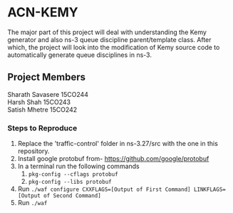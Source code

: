 # ACN-KEMY

The major part of this project will deal with understanding the Kemy generator and also
ns-3 queue discipline parent/template class. After which, the project will look into the
modification of Kemy source code to automatically generate queue disciplines in ns-3.

## Project Members  
Sharath Savasere 15CO244  
Harsh Shah       15CO243  
Satish Mhetre    15CO242  


### Steps to Reproduce
1. Replace the 'traffic-control' folder in ns-3.27/src with the one in this repository.
2. Install google protobuf from- https://github.com/google/protobuf
3. In a terminal run the following commands 
	1. ```pkg-config --cflags protobuf``` 
	2. ```pkg-config --libs protobuf```
4. Run ```./waf configure CXXFLAGS=[Output of First Command] LINKFLAGS=[Output of Second Command]```
5. Run ```./waf```
